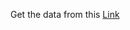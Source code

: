 Get the data from this [Link](https://drive.google.com/drive/folders/1EoRItYLUy3RnyihBMdPIAxRv-CfdVxnm?usp=sharing)
